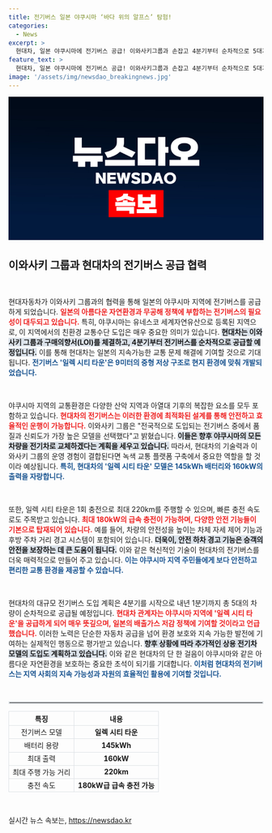 ```yaml
---
title: 전기버스 일본 야쿠시마 ‘바다 위의 알프스’ 탐험!
categories:
  - News
excerpt: >
  현대차, 일본 야쿠시마에 전기버스 공급! 이와사키그룹과 손잡고 4분기부터 순차적으로 5대가 운행된다. 바다 위의 알프스에서 무공해 운송의 새 시대를 열 예정이다.
feature_text: >
  현대차, 일본 야쿠시마에 전기버스 공급! 이와사키그룹과 손잡고 4분기부터 순차적으로 5대가 운행된다. 바다 위의 알프스에서 무공해 운송의 새 시대를 열 예정이다.
image: '/assets/img/newsdao_breakingnews.jpg'
---
```


<p><img src="/assets/img/newsdao_breakingnews.jpg" alt="pcversion 속보" /></p>

<h2 data-ke-size="size26">이와사키 그룹과 현대차의 전기버스 공급 협력</h2>

<p data-ke-size="size16">&nbsp;</p> 

<p>현대자동차가 이와사키 그룹과의 협력을 통해 일본의 야쿠시마 지역에 전기버스를 공급하게 되었습니다. <b><span style="color: #ee2323;">일본의 아름다운 자연환경과 무공해 정책에 부합하는 전기버스의 필요성이 대두되고 있습니다.</span></b> 특히, 야쿠시마는 유네스코 세계자연유산으로 등록된 지역으로, 이 지역에서의 친환경 교통수단 도입은 매우 중요한 의미가 있습니다. <b><span style="background-color: #21538527;">현대차는 이와사키 그룹과 구매의향서(LOI)를 체결하고, 4분기부터 전기버스를 순차적으로 공급할 예정입니다.</span></b> 이를 통해 현대차는 일본의 지속가능한 교통 문제 해결에 기여할 것으로 기대됩니다. <b><span style="color: #1a5490;">전기버스 '일렉 시티 타운'은 9미터의 중형 저상 구조로 현지 환경에 맞춰 개발되었습니다.</span></b></p>

<p data-ke-size="size16">&nbsp;</p> 

<p>야쿠시마 지역의 교통환경은 다양한 산악 지역과 아열대 기후의 복잡한 요소를 모두 포함하고 있습니다. <b><span style="color: #ee2323;">현대차의 전기버스는 이러한 환경에 최적화된 설계를 통해 안전하고 효율적인 운행이 가능합니다.</span></b> 이와사키 그룹은 "전국적으로 도입되는 전기버스 중에서 품질과 신뢰도가 가장 높은 모델을 선택했다"고 밝혔습니다. <b><span style="background-color: #21538527;">이들은 향후 야쿠시마의 모든 차량을 전기차로 교체하겠다는 계획을 세우고 있습니다.</span></b> 따라서, 현대차의 기술력과 이와사키 그룹의 운영 경험이 결합된다면 녹색 교통 플랫폼 구축에서 중요한 역할을 할 것이라 예상됩니다. <b><span style="color: #1a5490;">특히, 현대차의 '일렉 시티 타운' 모델은 145kWh 배터리와 160kW의 출력을 자랑합니다.</span></b></p>

<p data-ke-size="size16">&nbsp;</p> 

<p>또한, 일렉 시티 타운은 1회 충전으로 최대 220km를 주행할 수 있으며, 빠른 충전 속도로도 주목받고 있습니다. <b><span style="color: #ee2323;">최대 180kW의 급속 충전이 가능하며, 다양한 안전 기능들이 기본으로 탑재되어 있습니다.</span></b> 예를 들어, 차량의 안전성을 높이는 차체 자세 제어 기능과 후방 주차 거리 경고 시스템이 포함되어 있습니다. <b><span style="background-color: #21538527;">더욱이, 안전 하차 경고 기능은 승객의 안전을 보장하는 데 큰 도움이 됩니다.</span></b> 이와 같은 혁신적인 기술이 현대차의 전기버스를 더욱 매력적으로 만들어 주고 있습니다. <b><span style="color: #1a5490;">이는 야쿠시마 지역 주민들에게 보다 안전하고 편리한 교통 환경을 제공할 수 있습니다.</span></b></p>

<p data-ke-size="size16">&nbsp;</p> 

<p>현대차의 대규모 전기버스 도입 계획은 4분기를 시작으로 내년 1분기까지 총 5대의 차량이 순차적으로 공급될 예정입니다. <b><span style="color: #ee2323;">현대차 관계자는 야쿠시마 지역에 '일렉 시티 타운'을 공급하게 되어 매우 뜻깊으며, 일본의 배출가스 저감 정책에 기여할 것이라고 언급했습니다.</span></b> 이러한 노력은 단순한 자동차 공급을 넘어 환경 보호와 지속 가능한 발전에 기여하는 실제적인 행동으로 평가받고 있습니다. <b><span style="background-color: #21538527;">향후 상황에 따라 추가적인 상용 전기차 모델의 도입도 계획하고 있습니다.</span></b> 이와 같은 현대차의 단 한 걸음이 야쿠시마와 같은 아름다운 자연환경을 보호하는 중요한 초석이 되기를 기대합니다. <b><span style="color: #1a5490;">이처럼 현대차의 전기버스는 지역 사회의 지속 가능성과 자원의 효율적인 활용에 기여할 것입니다.</span></b></p>

<p data-ke-size="size16">&nbsp;</p> 

<!-- 하단에는 필요한 요소들을 추가할 수 있으며, 관련 자료나 링크를 연결할 수 있습니다. --> 

<hr style="border: 2px solid #dee2e6;"> 

<table style="width: 100%; border-collapse: collapse;"> 
  <thead> 
    <tr> 
      <th style="border: 1px solid #dee2e6; text-align: center;">특징</th> 
      <th style="border: 1px solid #dee2e6; text-align: center;">내용</th> 
    </tr> 
  </thead> 
  <tbody> 
    <tr> 
      <td style="border: 1px solid #dee2e6; text-align: center;" >전기버스 모델</td> 
      <td style="border: 1px solid #dee2e6; text-align: center;"><b>일렉 시티 타운</b></td> 
    </tr> 
    <tr> 
      <td style="border: 1px solid #dee2e6; text-align: center;">배터리 용량</td> 
      <td style="border: 1px solid #dee2e6; text-align: center;"><b>145kWh</b></td> 
    </tr> 
    <tr> 
      <td style="border: 1px solid #dee2e6; text-align: center;">최대 출력</td> 
      <td style="border: 1px solid #dee2e6; text-align: center;"><b>160kW</b></td> 
    </tr> 
    <tr> 
      <td style="border: 1px solid #dee2e6; text-align: center;">최대 주행 가능 거리</td> 
      <td style="border: 1px solid #dee2e6; text-align: center;"><b>220km</b></td> 
    </tr> 
    <tr> 
      <td style="border: 1px solid #dee2e6; text-align: center;">충전 속도</td> 
      <td style="border: 1px solid #dee2e6; text-align: center;"><b>180kW급 급속 충전 가능</b></td> 
    </tr> 
  </tbody> 
</table> 

<p data-ke-size="size16">&nbsp;</p> 
실시간 뉴스 속보는, <a href="https://newsdao.kr" rel="dofollow">https://newsdao.kr</a>


